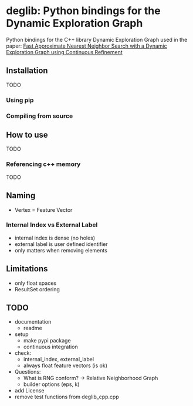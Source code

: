 # deglib: Python bindings for the Dynamic Exploration Graph

Python bindings for the C++ library Dynamic Exploration Graph used in the paper:
[Fast Approximate Nearest Neighbor Search with a Dynamic Exploration Graph using Continuous Refinement](https://arxiv.org/abs/2307.10479)

## Installation
TODO

### Using pip

### Compiling from source

## How to use
TODO

### Referencing c++ memory
TODO

## Naming
- Vertex = Feature Vector

### Internal Index vs External Label
- internal index is dense (no holes)
- external label is user defined identifier
- only matters when removing elements

## Limitations
- only float spaces
- ResultSet ordering

## TODO
- documentation
  - readme
- setup
  - make pypi package
  - continuous integration
- check:
  - internal_index, external_label
  - always float feature vectors (is ok)
- Questions:
  - What is RNG conform? -> Relative Neighborhood Graph
  - builder options (eps, k)
- add License
- remove test functions from deglib_cpp.cpp
